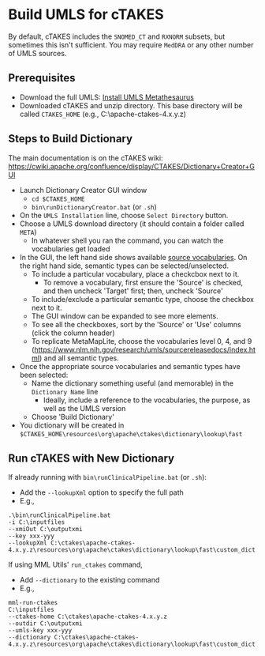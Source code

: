 
# Build UMLS for cTAKES

By default, cTAKES includes the `SNOMED_CT` and `RXNORM` subsets, but sometimes this isn't sufficient. You may require `MedDRA` or any other number of UMLS sources.



## Prerequisites

* Download the full UMLS: [Install UMLS Metathesaurus](install_umls.md#download-full-umls)
* Downloaded cTAKES and unzip directory. This base directory will be called `CTAKES_HOME` (e.g., C:\apache-ctakes-4.x.y.z)

## Steps to Build Dictionary

The main documentation is on the cTAKES wiki: https://cwiki.apache.org/confluence/display/CTAKES/Dictionary+Creator+GUI

* Launch Dictionary Creator GUI window
  * `cd $CTAKES_HOME`
  * `bin\runDictionaryCreator.bat`  (or `.sh`)
* On the `UMLS Installation` line, choose `Select Directory` button.
* Choose a UMLS download directory (it should contain a folder called `META`)
  * In whatever shell you ran the command, you can watch the vocabularies get loaded
* In the GUI, the left hand side shows available [source vocabularies](glossary.md#umls-dataset-levels). On the right hand side, semantic types can be selected/unselected.
  * To include a particular vocabulary, place a checkcbox next to it.
    * To remove a vocabulary, first ensure the 'Source' is checked, and then uncheck 'Target' first; then, uncheck 'Source'
  * To include/exclude a particular semantic type, choose the checkbox next to it.
  * The GUI window can be expanded to see more elements.
  * To see all the checkboxes, sort by the 'Source' or 'Use' columns (click the column header)
  * To replicate MetaMapLite, choose the vocabularies level 0, 4, and 9 (https://www.nlm.nih.gov/research/umls/sourcereleasedocs/index.html) and all semantic types.
* Once the appropriate source vocabularies and semantic types have been selected:
  * Name the dictionary something useful (and memorable) in the `Dictionary Name` line
    * Ideally, include a reference to the vocabularies, the purpose, as well as the UMLS version
  * Choose 'Build Dictionary'
* You dictionary will be created in `$CTAKES_HOME\resources\org\apache\ctakes\dictionary\lookup\fast`

## Run cTAKES with New Dictionary

If already running with `bin\runClinicalPipeline.bat` (or `.sh`):
* Add the `--lookupXml` option to specify the full path
* E.g., 
```
.\bin\runClinicalPipeline.bat 
-i C:\inputfiles 
--xmiOut C:\outputxmi 
--key xxx-yyy 
--lookupXml C:\ctakes\apache-ctakes-4.x.y.z\resources\org\apache\ctakes\dictionary\lookup\fast\custom_dict.xml
```

If using MML Utils' `run_ctakes` command, 
* Add `--dictionary` to the existing command
* E.g.,
```
mml-run-ctakes 
C:\inputfiles 
--ctakes-home C:\ctakes\apache-ctakes-4.x.y.z 
--outdir C:\outputxmi 
--umls-key xxx-yyy 
--dictionary C:\ctakes\apache-ctakes-4.x.y.z\resources\org\apache\ctakes\dictionary\lookup\fast\custom_dict.xml
```
